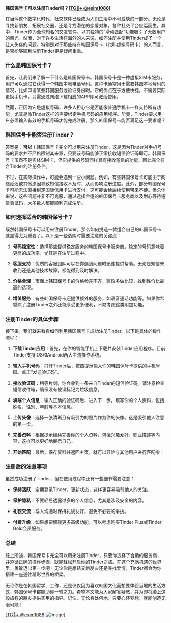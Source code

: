 **韩国保号卡可以注册Tinder吗？[[TG💪+ @esim1088](https://t.me/s/esim1088)]**

在当今这个数字化时代，社交软件已经成为人们生活中不可或缺的一部分。无论是寻找新朋友、拓展社交圈，还是寻找潜在的恋爱对象，各种社交平台应运而生。其中，Tinder作为全球知名的交友软件，以其独特的“滑动匹配”功能吸引了无数用户的目光。然而，对于许多生活在海外的人来说，如何注册并使用Tinder成了一个让人头疼的问题。特别是对于那些持有韩国保号卡（也叫虚拟号码卡）的人而言，是否能够顺利注册Tinder更是疑问重重。

### **什么是韩国保号卡？**

首先，让我们来了解一下什么是韩国保号卡。韩国保号卡是一种虚拟SIM卡服务，用户可以通过它获得一个韩国本地电话号码。这种卡通常用于需要韩国本地号码的情况，比如申请某些韩国服务或验证身份时。它的优点在于方便快捷，不需要实际更换手机卡，只需通过网络下载相应的APP即可激活使用。

然而，正因为它是虚拟号码，许多人担心它是否能像普通手机卡一样支持所有功能，尤其是像Tinder这样的需要绑定手机号码的应用程序。毕竟，Tinder要求用户必须输入有效的手机号码才能完成注册，那么韩国保号卡能否满足这一要求呢？

### **韩国保号卡能否注册Tinder？**

答案是：**可以**！韩国保号卡完全可以用来注册Tinder。这是因为Tinder对手机号码的要求并不严格限制其来源，只要该号码能够正常接收短信验证码即可。韩国保号卡虽然不是实体SIM卡，但它提供的号码同样具有接收短信的功能，因此完全符合Tinder的注册条件。

不过，在实际操作中，可能会遇到一些小问题。例如，有些韩国保号卡可能由于网络延迟或其他原因导致短信接收不及时，从而影响注册进度。此外，部分韩国保号卡可能无法直接绑定国际信用卡进行支付，这可能会给后续使用带来不便。但总体来说，这些问题并非不可克服，通过选择合适的韩国保号卡服务商以及耐心等待短信验证码，大多数人都能顺利完成注册。

### **如何选择适合的韩国保号卡？**

既然韩国保号卡可以用来注册Tinder，那么如何挑选一款适合自己的韩国保号卡就显得尤为重要了。以下是一些选购时需要注意的关键点：

1. **号码稳定性**：选择那些提供稳定服务的韩国保号卡服务商。稳定的号码意味着更高的成功率，尤其是在注册过程中。
   
2. **客服支持**：优质的客服团队可以在你遇到问题时迅速提供帮助。无论是短信未收到还是其他技术故障，都能得到及时解决。

3. **价格合理**：市面上韩国保号卡的价格参差不齐，建议多做比较，找到性价比最高的选项。

4. **增值服务**：有些韩国保号卡还提供额外的服务，如语音通话功能等。如果你希望除了注册Tinder之外还能享受更多便利，不妨考虑这类附加功能。

### **注册Tinder的具体步骤**

接下来，我们就来看看如何利用韩国保号卡成功注册Tinder。以下是具体的操作流程：

1. **下载Tinder应用**：首先，在你的智能手机上下载并安装Tinder应用程序。目前Tinder支持iOS和Android两大主流操作系统。

2. **输入手机号码**：打开Tinder后，按照提示输入你的韩国保号卡提供的手机号码。点击“发送验证码”。

3. **接收验证码**：稍等片刻，你会收到一条来自Tinder的短信验证码。请注意检查短信收件箱，确保没有被误标记为垃圾信息。

4. **填写个人信息**：输入正确的验证码后，进入下一步，填写你的个人资料，包括姓名、性别、年龄等基本信息。

5. **上传头像**：选择一张清晰且有吸引力的照片作为你的头像。这是吸引他人注意的第一步。

6. **完善资料**：根据提示继续完善你的个人资料，包括兴趣爱好、职业描述等内容，这样可以更好地展示自己。

7. **开始匹配**：最后，保存资料并返回主页，就可以开始与其他用户进行匹配啦！

### **注册后的注意事项**

虽然成功注册了Tinder，但在使用过程中还有一些细节需要注意：

- **保持活跃**：定期登录Tinder，更新状态，这样更容易吸引他人的关注。
  
- **保护隐私**：不要轻易透露过多的个人信息，尤其是涉及安全的内容。

- **礼貌交流**：与人沟通时保持礼貌友好，避免不必要的争执。

- **付费升级**：如果想要解锁更多高级功能，可以考虑购买Tinder Plus或Tinder Gold会员服务。

### **总结**

综上所述，韩国保号卡完全可以用来注册Tinder，只要你选择了合适的服务商，并遵循正确的操作步骤，就能轻松开启你的Tinder之旅。在这个充满机遇的世界里，勇敢迈出第一步吧！无论你是想结交新朋友还是寻找爱情，Tinder都会为你搭建一座通往精彩世界的桥梁。

无论你是在韩国留学、工作，还是仅仅因为喜欢韩国文化而想要体验当地的生活方式，韩国保号卡都能助你一臂之力。希望本文能为大家解答疑惑，并为即将踏上这段旅程的朋友提供实用的指导。记住，无论身处何地，只要心怀梦想，就能创造无限可能！

[[TG💪+ @esim1088](https://t.me/s/esim1088) ![Image](https://i.postimg.cc/4NQfJmqS/Snipaste-2025-05-13-00-14-12.png)]